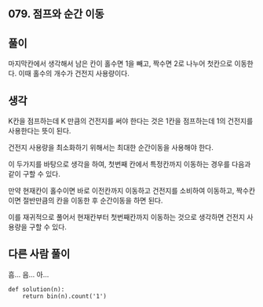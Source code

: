 ## 079. 점프와 순간 이동

## 풀이

마지막칸에서 생각해서 남은 칸이 홀수면 1을 빼고, 짝수면 2로 나누어 첫칸으로 이동한다. 이때 홀수의 개수가 건전지 사용량이다.

## 생각

K칸을 점프하는데 K 만큼의 건전지를 써야 한다는 것은 1칸을 점프하는데 1의 건전지를 사용한다는 뜻이 된다.

건전지 사용량을 최소화하기 위해서는 최대한 순간이동을 사용해야 한다.

이 두가지를 바탕으로 생각을 하여, 첫번째 칸에서 특정칸까지 이동하는 경우를 다음과 같이 구할 수 있다.

만약 현재칸이 홀수이면 바로 이전칸까지 이동하고 건전지를 소비하여 이동하고, 짝수칸이면 절반만큼의 칸을 이동한 후 순간이동을 하면 된다.

이를 재귀적으로 풀어서 현재칸부터 첫번째칸까지 이동하는 것으로 생각하면 건전지 사용량을 구할 수 있다.

## 다른 사람 풀이
흠... 음... 아...
```
def solution(n):
    return bin(n).count('1')
```
